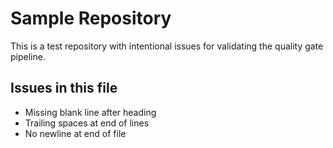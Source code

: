 # Sample Repository

This is a test repository with intentional issues for validating the quality gate pipeline.

## Issues in this file
- Missing blank line after heading
- Trailing spaces at end of lines  
- No newline at end of file